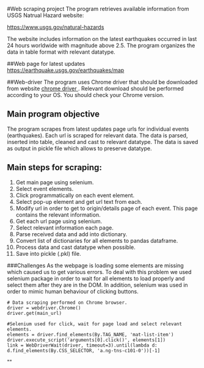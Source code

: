 #Web scraping project
The program retrieves available information from USGS Natrual Hazard website:

https://www.usgs.gov/natural-hazards

The website includes information on the latest earthquakes occurred in last 24 hours worldwide with magnitude above 2.5.
The program organizes the data in table format with relevant datatype.


##Web page for latest updates
https://earthquake.usgs.gov/earthquakes/map

##Web-driver 
The program uses Chrome driver that should be downloaded from website
[chrome driver ](https://chromedriver.chromium.org/downloads).
Relevant download should be performed according to your OS. 
You should check your Chrome version.

## Main program objective
The program scrapes from latest updates page urls for individual events (earthquakes).
Each url is scraped for relevant data. The data is parsed, inserted into table, cleaned and cast to relevant datatype.
The data is saved as output in pickle file which allows to preserve datatype.


## Main steps for scraping:
1. Get main page using selenium.
2. Select event elements.
3. Click programmatically on each event element.
4. Select pop-up element and get url text from each.
5. Modify url in order to get to origin/details page of each event. This page contains the relevant information.
6. Get each url page using selenium.
7. Select relevant information each page.
8. Parse received data and add into dictionary.
9. Convert list of dictionaries for all elements to pandas dataframe.
10. Process data and cast datatype when possible. 
11. Save into pickle (.pkl) file.

###Challenges
As the webpage is loading some elements are missing which caused us to get various errors.
To deal with this problem we used selenium package in order to wait for all elements to load properly and select them after they are in the DOM.
In addition, selenium was used in order to mimic human behaviour of clicking buttons.

```buildoutcfg
# Data scraping performed on Chrome browser.
driver = webdriver.Chrome()
driver.get(main_url)

#Selenium used for click, wait for page load and select relevant elements.
elements = driver.find_elements(By.TAG_NAME, 'mat-list-item')
driver.execute_script('arguments[0].click()', elements[1])
link = WebDriverWait(driver, timeout=3).until(lambda d: d.find_elements(By.CSS_SELECTOR, 'a.ng-tns-c101-0'))[-1]
```

""


